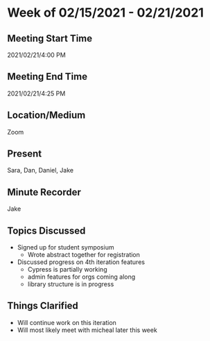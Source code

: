 # Week of 02/15/2021 - 02/21/2021

## Meeting Start Time

2021/02/21/4:00 PM

## Meeting End Time

2021/02/21/4:25 PM

## Location/Medium

Zoom

## Present

Sara, Dan, Daniel, Jake

## Minute Recorder
Jake

## Topics Discussed

- Signed up for student symposium
    - Wrote abstract together for registration
- Discussed progress on 4th iteration features
    - Cypress is partially working
    - admin features for orgs coming along
    - library structure is in progress

## Things Clarified
- Will continue work on this iteration
- Will most likely meet with micheal later this week
